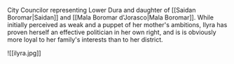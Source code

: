 City Councilor representing Lower Dura and daughter of [[Saidan Boromar|Saidan]] and [[Mala Boromar d'Jorasco|Mala Boromar]]. While initially perceived as weak and a puppet of her mother's ambitions, Ilyra has proven herself an effective politician in her own right, and is is obviously more loyal to her family's interests than to her district.

![[ilyra.jpg]]